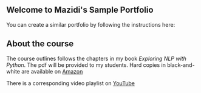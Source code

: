 ## Welcome to Mazidi's Sample Portfolio

You can create a similar portfolio by following the instructions here:

## About the course

The course outlines follows the chapters in my book *Exploring NLP with Python*. The pdf will be provided to my students. Hard copies in black-and-white are available on [Amazon](https://www.amazon.com/Exploring-NLP-Python-Building-Understanding/dp/B08P8QKDZK/)

There is a corresponding video playlist on [YouTube](https://www.youtube.com/playlist?list=PLfe6IcA_dEWkcHFfBA6XSXW31H8t4XSbB)
